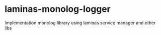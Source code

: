 # laminas-monolog-logger
Implementation monolog library using laminas service manager and other libs
